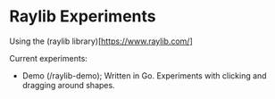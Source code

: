 # Raylib Experiments
Using the (raylib library)[https://www.raylib.com/]

Current experiments:
- Demo (/raylib-demo); Written in Go. Experiments with clicking and dragging around shapes.